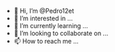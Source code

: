 - 👋 Hi, I’m @Pedro12et
- 👀 I’m interested in ...
- 🌱 I’m currently learning ...
- 💞️ I’m looking to collaborate on ...
- 📫 How to reach me ...

<!---
Pedro12et/Pedro12et is a ✨ special ✨ repository because its `README.md` (this file) appears on your GitHub profile.
You can click the Preview link to take a look at your changes.
--->
